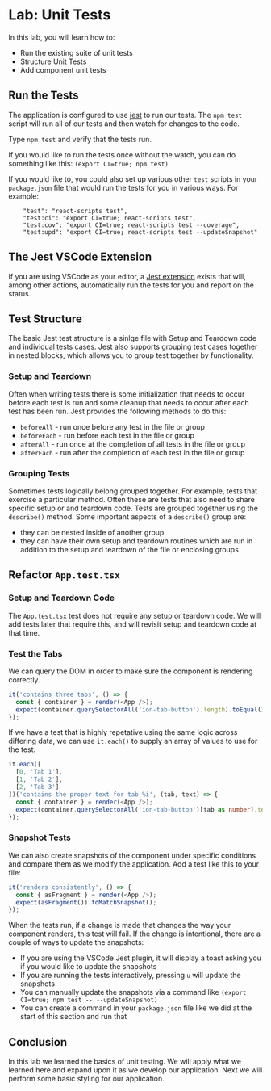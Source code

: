 # Lab: Unit Tests

In this lab, you will learn how to:

- Run the existing suite of unit tests
- Structure Unit Tests
- Add component unit tests

## Run the Tests

The application is configured to use [jest](https://jestjs.io) to run our tests. The `npm test` script will run all of our tests and then watch for changes to the code.

Type `npm test` and verify that the tests run.

If you would like to run the tests once without the watch, you can do something like this: `(export CI=true; npm test)`

If you would like to, you could also set up various other `test` scripts in your `package.json` file that would run the tests for you in various ways. For example:

```
    "test": "react-scripts test",
    "test:ci": "export CI=true; react-scripts test",
    "test:cov": "export CI=true; react-scripts test --coverage",
    "test:upd": "export CI=true; react-scripts test --updateSnapshot"
```

## The Jest VSCode Extension

If you are using VSCode as your editor, a <a href="https://github.com/jest-community/vscode-jest" target="_blank">Jest extension</a> exists that will, among other actions, automatically run the tests for you and report on the status.

## Test Structure

The basic Jest test structure is a sinlge file with Setup and Teardown code and individual tests cases. Jest also supports grouping test cases together in nested blocks, which allows you to group test together by functionality.

### Setup and Teardown

Often when writing tests there is some initialization that needs to occur before each test is run and some cleanup that needs to occur after each test has been run. Jest provides the following methods to do this:

- `beforeAll` - run once before any test in the file or group
- `beforeEach` - run before each test in the file or group
- `afterAll` - run once at the completion of all tests in the file or group
- `afterEach` - run after the completion of each test in the file or group

### Grouping Tests

Sometimes tests logically belong grouped together. For example, tests that exercise a particular method. Often these are tests that also need to share specific setup or and teardown code. Tests are grouped together using the `describe()` method. Some important aspects of a `describe()` group are:

- they can be nested inside of another group
- they can have their own setup and teardown routines which are run in addition to the setup and teardown of the file or enclosing groups

## Refactor `App.test.tsx`

### Setup and Teardown Code

The `App.test.tsx` test does not require any setup or teardown code. We will add tests later that require this, and will revisit setup and teardown code at that time.

### Test the Tabs

We can query the DOM in order to make sure the component is rendering correctly.

```TypeScript
it('contains three tabs', () => {
  const { container } = render(<App />);
  expect(container.querySelectorAll('ion-tab-button').length).toEqual(3);
});
```

If we have a test that is highly repetative using the same logic across differing data, we can use `it.each()` to supply an array of values to use for the test.

```TypeScript
it.each([
  [0, 'Tab 1'],
  [1, 'Tab 2'],
  [2, 'Tab 3']
])('contains the proper text for tab %i', (tab, text) => {
  const { container } = render(<App />);
  expect(container.querySelectorAll('ion-tab-button')[tab as number].textContent).toEqual(text);
});
```

### Snapshot Tests

We can also create snapshots of the component under specific conditions and compare them as we modify the application. Add a test like this to your file:

```TypeScript
it('renders consistently', () => {
  const { asFragment } = render(<App />);
  expect(asFragment()).toMatchSnapshot();
});
```

When the tests run, if a change is made that changes the way your component renders, this test will fail. If the change is intentional, there are a couple of ways to update the snapshots:

- If you are using the VSCode Jest plugin, it will display a toast asking you if you would like to update the snapshots
- If you are running the tests interactively, pressing `u` will update the snapshots
- You can manually update the snapshots via a command like `(export CI=true; npm test -- --updateSnapshot)`
- You can create a command in your `package.json` file like we did at the start of this section and run that

## Conclusion

In this lab we learned the basics of unit testing. We will apply what we learned here and expand upon it as we develop our application. Next we will perform some basic styling for our application.
